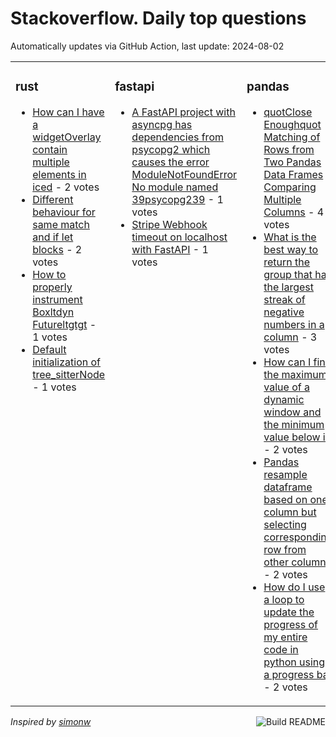 # Stackoverflow. Daily top questions 

Automatically updates via GitHub Action, last update: <!-- date starts -->2024-08-02<!-- date ends -->


<table><tr><td valign="top" width="33%">

### rust
<!-- rust starts -->
* [How can I have a widgetOverlay contain multiple elements in iced](https://stackoverflow.com/questions/78821812/how-can-i-have-a-widgetoverlay-contain-multiple-elements-in-iced) - 2 votes
* [Different behaviour for same match and if let blocks](https://stackoverflow.com/questions/78819292/different-behaviour-for-same-match-and-if-let-blocks) - 2 votes
* [How to properly instrument Boxltdyn Futureltgtgt](https://stackoverflow.com/questions/78822475/how-to-properly-instrument-boxdyn-future) - 1 votes
* [Default initialization of tree_sitterNode](https://stackoverflow.com/questions/78819072/default-initialization-of-tree-sitternode) - 1 votes
<!-- rust ends -->
</td><td valign="top" width="34%">


### fastapi
<!-- fastapi starts -->
* [A FastAPI project with asyncpg has dependencies from psycopg2 which causes the error ModuleNotFoundError No module named 39psycopg239](https://stackoverflow.com/questions/78824613/a-fastapi-project-with-asyncpg-has-dependencies-from-psycopg2-which-causes-the) - 1 votes
* [Stripe Webhook timeout on localhost with FastAPI](https://stackoverflow.com/questions/78819839/stripe-webhook-timeout-on-localhost-with-fastapi) - 1 votes
<!-- fastapi ends -->
</td><td valign="top" width="34%">


### pandas
<!-- pandas starts -->
* [quotClose Enoughquot Matching of Rows from Two Pandas Data Frames Comparing Multiple Columns](https://stackoverflow.com/questions/78822426/close-enough-matching-of-rows-from-two-pandas-data-frames-comparing-multiple-c) - 4 votes
* [What is the best way to return the group that has the largest streak of negative numbers in a column](https://stackoverflow.com/questions/78824644/what-is-the-best-way-to-return-the-group-that-has-the-largest-streak-of-negative) - 3 votes
* [How can I find the maximum value of a dynamic window and the minimum value below it](https://stackoverflow.com/questions/78820057/how-can-i-find-the-maximum-value-of-a-dynamic-window-and-the-minimum-value-below) - 2 votes
* [Pandas resample dataframe based on one column but selecting corresponding row from other columns](https://stackoverflow.com/questions/78825437/pandas-resample-dataframe-based-on-one-column-but-selecting-corresponding-row-fr) - 2 votes
* [How do I use a loop to update the progress of my entire code in python using a progress bar](https://stackoverflow.com/questions/78819380/how-do-i-use-a-loop-to-update-the-progress-of-my-entire-code-in-python-using-a-p) - 2 votes
<!-- pandas ends -->
</td></tr></table>

<a href="https://github.com/hp0404/hp0404/actions"><img src="https://github.com/hp0404/hp0404/workflows/Build%20README/badge.svg" align="right" alt="Build README"></a> <p>*Inspired by  [simonw](https://github.com/simonw/simonw)*</p>
